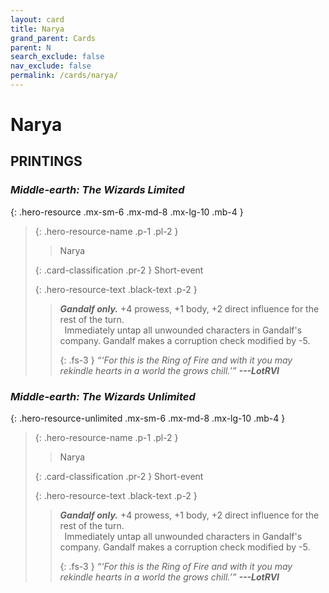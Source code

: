 ```yaml
---
layout: card
title: Narya
grand_parent: Cards
parent: N
search_exclude: false
nav_exclude: false
permalink: /cards/narya/
---
```


# Narya


## PRINTINGS


### _Middle-earth: The Wizards Limited_

{: .hero-resource .mx-sm-6 .mx-md-8 .mx-lg-10 .mb-4 }
> {: .hero-resource-name .p-1 .pl-2 }
> > <div class="card-mp"></div>
> > <div class="card-name">Narya</div>
>
> {: .card-classification .pr-2 }
> Short-event
>
> {: .hero-resource-text .black-text .p-2 }
> > _**Gandalf only.**_ +4 prowess, +1 body, +2 direct influence for the rest of the turn. <br>&ensp;Immediately untap all unwounded characters in Gandalf's company. Gandalf makes a corruption check modified by -5. 
> > 
> > {: .fs-3 } 
> > _“‘For this is the Ring of Fire and with it you may rekindle hearts in a world the grows chill.’”_ ***---&#65279;LotRVI*** 
> 

### _Middle-earth: The Wizards Unlimited_

{: .hero-resource-unlimited .mx-sm-6 .mx-md-8 .mx-lg-10 .mb-4 }
> {: .hero-resource-name .p-1 .pl-2 }
> > <div class="card-mp"></div>
> > <div class="card-name">Narya</div>
>
> {: .card-classification .pr-2 }
> Short-event
>
> {: .hero-resource-text .black-text .p-2 }
> > _**Gandalf only.**_ +4 prowess, +1 body, +2 direct influence for the rest of the turn. <br>&ensp;Immediately untap all unwounded characters in Gandalf's company. Gandalf makes a corruption check modified by -5. 
> > 
> > {: .fs-3 } 
> > _“‘For this is the Ring of Fire and with it you may rekindle hearts in a world the grows chill.’”_ ***---&#65279;LotRVI*** 
> 
